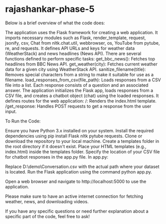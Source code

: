 # rajashankar-phase-5
Below is a brief overview of what the code does:

The application uses the Flask framework for creating a web application.
It imports necessary modules such as Flask, render_template, request, jsonify, csv, Chat from nltk.chat.util, webbrowser, os, YouTube from pytube, re, and requests.
It defines API URLs and keys for weather data (WeatherStack) and news headlines (News API).
There are several functions defined to perform specific tasks:
get_bbc_news(): Fetches top headlines from BBC News API.
get_weather(city): Fetches current weather data for a given city using WeatherStack API.
sanitize_filename(title): Removes special characters from a string to make it suitable for use as a filename.
load_responses_from_csv(file_path): Loads responses from a CSV file into a list. Each response consists of a question and an associated answer.
The application initializes the Flask app, loads responses from a CSV file, and creates a chatbot object (chat) using the loaded responses.
It defines routes for the web application:
/: Renders the index.html template.
/get_response: Handles POST requests to get a response from the user input.


To Run the Code:

Ensure you have Python 3.x installed on your system.
Install the required dependencies using pip install Flask nltk pytube requests.
Clone or download the repository to your local machine.
Create a templates folder in the root directory if it doesn't exist.
Place your HTML templates (e.g., index.html) inside the templates folder.
Specify the location of your CSV file for chatbot responses in the app.py file.
In app.py:

Replace D:\demo\Conversation.csv with the actual path where your dataset is located.
Run the Flask application using the command python app.py.

Open a web browser and navigate to http://localhost:5000 to use the application.

Please make sure to have an active internet connection for fetching weather, news, and downloading videos.

If you have any specific questions or need further explanation about a specific part of the code, feel free to ask!
